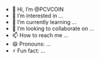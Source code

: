 - 👋 Hi, I’m @PCVCOIN
- 👀 I’m interested in ...
- 🌱 I’m currently learning ...
- 💞️ I’m looking to collaborate on ...
- 📫 How to reach me ...
- 😄 Pronouns: ...
- ⚡ Fun fact: ...

<!---
PCVCOIN/PCVCOIN is a ✨ special ✨ repository because its `README.md` (this file) appears on your GitHub profile.
You can click the Preview link to take a look at your changes.
--->
